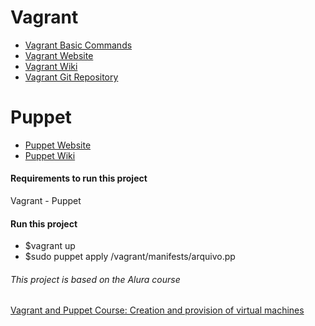 # Vagrant
- [Vagrant Basic Commands](https://github.com/hugoledra/Help-and-Manuals/blob/master/Vagrant%20Comandos%20Basicos.txt)
- [Vagrant Website](https://www.vagrantup.com/)
- [Vagrant Wiki](https://en.wikipedia.org/wiki/Vagrant_(software))
- [Vagrant Git Repository](https://github.com/hashicorp/vagrant)
# Puppet
- [Puppet Website](https://puppet.com/)
- [Puppet Wiki](https://en.wikipedia.org/wiki/Puppet_(company))

#### Requirements to run this project
Vagrant - Puppet

#### Run this project
- $vagrant up
- $sudo puppet apply /vagrant/manifests/arquivo.pp

###### This project is based on the Alura course
[Vagrant and Puppet Course: Creation and provision of virtual machines](https://cursos.alura.com.br/course/devops-com-vagrant-e-puppet)
